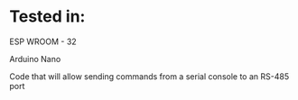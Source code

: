 # Tested in:
ESP WROOM - 32

Arduino Nano

Code that will allow sending commands from a serial console to an RS-485 port
